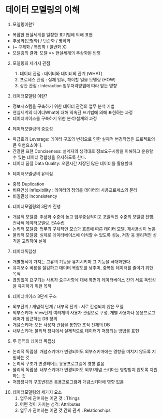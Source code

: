 # 데이터 모델링의 이해

1. 모델링이란?
- 복잡한 현실세계를 일정한 표기법에 의해 표현
- 추상화(모형화) / 단순화 / 명확화
- (~ 구체화 / 복잡화 / 일반화 X)
- 모델링의 결과: 모델 => 현실세계의 추상화된 반영

2. 모델링의 세가지 관점
   1) 데이터 관점 : 데이터와 데이터의 관계 (WHAT)
   2) 프로세스 관점 : 실제 업무, 해야할 일을 모델링 (HOW)
   3) 상관 관점 : Interaction 업무처리방법에 따라 받는 영향

3. 데이터모델링 이란?
- 정보시스템을 구축하기 위한 데이터 관점의 업무 분석 기법
- 현실세계의 데이터What에 대해 약속된 표기법에 의해 표현하는 과정
- 데이터베이스를 구축하기 위한 분석/설계의 과정

4. 데이터모델링의 중요성
- 파급효과 Leverage: 데이터 구조의 변경으로 인한 실제적 변경작업은 프로젝트의 큰 위험요소이다.
- 간결한 표현 Conciseness: 설계자의 생각대로 정보요구사항을 이해하고 운용할 수 있는 데이터 정합성을 유지하도록 한다.
- 데이터 품질 Data Quality: 오랜시간 저장된 많은 데이터를 활용할때

5. 데이터모델링의 유의점
- 중복 Duplication
- 비유연성 Inflexibility : 데이터의 정의를 데이터의 사용프로세스와 분리
- 비일관성 Inconsistency

6. 데이터모델링의 3단계 진행
- 개념적 모델링: 추상화 수준이 높고 업무중심적이고 포괄적인 수준의 모델링 진행. 전사적 데이터모델링. EA수립
- 논리적 모델링: 업무의 구체적인 모습과 흐름에 따른 데이터 모델. 재사용성이 높음
- 물리적 모델링: 실제로 데이터베이스에 이식할 수 있도록 성능, 저장 등 물리적인 성격을 고려하여 설계

7. 데이터독립성
- 개별형식이 가지는 고유의 기능을 유지시키며 그 기능을 극대화한다.
- 유지보수 비용을 절감하고 데이터 복잡도를 낮추며, 중복된 데이터를 줄이기 위한 목적
- 끊임없이 요구되는 사용자 요구사항에 대해 화면과 데이터베이스 간의 서로 독립성을 유지하기 위한 목적

8. 데이터베이스 3단계 구조
- 외부단계 / 개념적 단계 / 내부적 단계 : 서로 간섭되지 않은 모델
- 외부스키마: View단계 여러개의 사용자 관점으로 구성, 개별 사용자나 응용프로그래머가 접근하는 DB 정의
- 개념스키마: 모든 사용자 관점을 통합한 조직 전체의 DB
- 내부스키마: 물리적 장치에서 실제적으로 데이터가 저장되는 방법을 표현

9. 두 영역의 데이터 독립성
- 논리적 독립성: 개념스키마가 변경되어도 외부스키마에는 영향을 미치지 않도록 지원하는 것
- 논리적 구조가 변경되어도 응용프로그램에 영향 없음
- 물리적 독립성: 내부스키마가 변경되어도 외부/개념 스키마는 영향받지 않도록 지원하는 것
- 저장장치의 구조변경은 응용프로그램과 개념스키마에 영향 없음

10. 데이터모델링의 세가지 요소
    1) 업무에 관여하는 어떤 것 : Things
    2) 어떤 것이 가지는 성격: Attributes
    3) 업무가 관여하는 어떤 것 간의 관계 : Relationships

